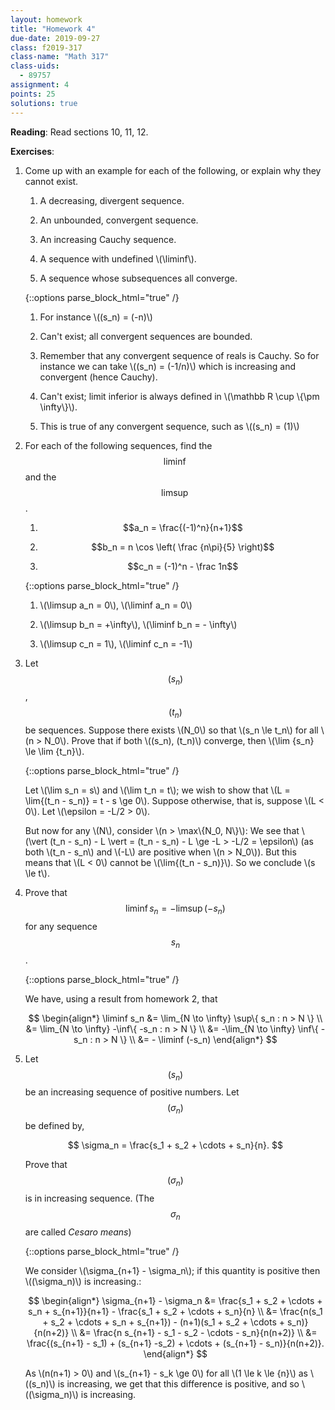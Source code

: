 ```yaml
---
layout: homework
title: "Homework 4"
due-date: 2019-09-27
class: f2019-317
class-name: "Math 317"
class-uids: 
  - 89757
assignment: 4
points: 25
solutions: true
---
```


**Reading**: 
Read sections 10, 11, 12.

**Exercises**:

1.  Come up with an example for each of the following, or explain why they cannot exist.

    1.  A decreasing, divergent sequence.
    
    2.  An unbounded, convergent sequence.
    
    3.  An increasing Cauchy sequence.
    
    4.  A sequence with undefined \\(\liminf\\).
    
    5.  A sequence whose subsequences all converge.
    
    {::options parse_block_html="true" /}
    
    <div class="solution collapse">
    
    1.  For instance \\((s_n) = (-n)\\)
    
    2.  Can't exist; all convergent sequences are bounded.
    
    3.  Remember that any convergent sequence of reals is Cauchy. So for instance we can take \\((s_n) = (-1/n)\\) which is increasing and convergent (hence Cauchy).
    
    4.  Can't exist; limit inferior is always defined in \\(\mathbb R \cup \\{\pm \infty\\}\\).
    
    5.  This is true of any convergent sequence, such as \\((s_n) = (1)\\)
    
    </div>


2.  For each of the following sequences, find the $$\liminf$$ and the
    $$\limsup$$.
   
    1. $$a_n = \frac{(-1)^n}{n+1}$$
   
    2. $$b_n = n \cos \left( \frac {n\pi}{5} \right)$$
   
    3. $$c_n = (-1)^n - \frac 1n$$
    
    {::options parse_block_html="true" /}
    
    <div class="solution collapse">
    
    1.  \\(\limsup a_n = 0\\), \\(\liminf a_n = 0\\)
    
    2.  \\(\limsup b_n = +\infty\\), \\(\liminf b_n = - \infty\\)
    
    3.  \\(\limsup c_n = 1\\), \\(\liminf c_n = -1\\)
    
    </div>

    
3.  Let $$(s_n)$$, $$(t_n)$$ be sequences. Suppose there exists \\(N_0\\) so that \\(s_n \le t_n\\) for all \\(n > N_0\\). Prove that if both \\((s_n), (t_n)\\) converge, then \\(\lim {s_n} \le \lim {t_n}\\).

    {::options parse_block_html="true" /}
    
    <div class="solution collapse">
    
    Let \\(\lim s_n = s\\) and \\(\lim t_n = t\\); we wish to show that \\(L = \lim{(t_n - s_n)} = t - s \ge 0\\). Suppose otherwise, that is, suppose \\(L < 0\\). Let \\(\epsilon = -L/2 > 0\\).
    
    But now for any \\(N\\), consider \\(n > \max\\{N_0, N\\}\\): We see that \\(\vert (t_n - s_n) - L \vert = (t_n - s_n) - L \ge -L > -L/2 = \epsilon\\) (as both \\(t_n - s_n\\) and \\(-L\\) are positive when \\(n > N_0\\)). But this means that \\(L < 0\\) cannot be \\(\lim{(t_n - s_n)}\\). So we conclude \\(s \le t\\).
    
    </div>

    
4.  Prove that $$\liminf s_n = -\limsup(-s_n)$$ for any sequence $$s_n$$.

    {::options parse_block_html="true" /}
    
    <div class="solution collapse">
    
    We have, using a result from homework 2, that
    
    $$
    \begin{align*}
    \liminf s_n 
    &= \lim_{N \to \infty} \sup\{ s_n : n > N \} \\
    &= \lim_{N \to \infty} -\inf\{ -s_n : n > N \} \\
    &= -\lim_{N \to \infty} \inf\{ -s_n : n > N \} \\
    &= - \liminf (-s_n)
    \end{align*}
    $$
    
    </div>


5.  Let $$(s_n)$$ be an increasing sequence of positive numbers. Let
    $$(\sigma_n)$$ be defined by,
   
    $$
    \sigma_n = \frac{s_1 + s_2 + \cdots + s_n}{n}.
    $$

    Prove that $$(\sigma_n)$$ is in increasing sequence. (The $$\sigma_n$$ are called
    *Cesaro means*)
    
    {::options parse_block_html="true" /}
    
    <div class="solution collapse">
    
    We consider \\(\sigma_{n+1} - \sigma_n\\); if this quantity is positive then \\((\sigma_n)\\) is increasing.:
    
    $$
    \begin{align*}
    \sigma_{n+1} - \sigma_n
    &= \frac{s_1 + s_2 + \cdots + s_n + s_{n+1}}{n+1} - \frac{s_1 + s_2 + \cdots + s_n}{n} \\
    &= \frac{n(s_1 + s_2 + \cdots + s_n + s_{n+1}) - (n+1)(s_1 + s_2 + \cdots + s_n)}{n(n+2)} \\
    &= \frac{n s_{n+1} - s_1 - s_2 - \cdots - s_n}{n(n+2)} \\
    &= \frac{(s_{n+1} - s_1) + (s_{n+1} -s_2) + \cdots + (s_{n+1} - s_n)}{n(n+2)}.
    \end{align*}
    $$
    
    As \\(n(n+1) > 0\\) and \\(s_{n+1} - s_k \ge 0\\) for all \\(1 \le k \le {n}\\) as \\((s_n)\\) is increasing, we get that this difference is positive, and so \\((\sigma_n)\\) is increasing.
    
    </div>

